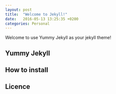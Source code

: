 ```yaml
---
layout: post
title:  "Welcome to Jekyll!"
date:   2016-05-13 13:25:35 +0200
categories: Personal
---
```


Welcome to use Yummy Jekyll as your jekyll theme!

## Yummy Jekyll

## How to install

## Licence
